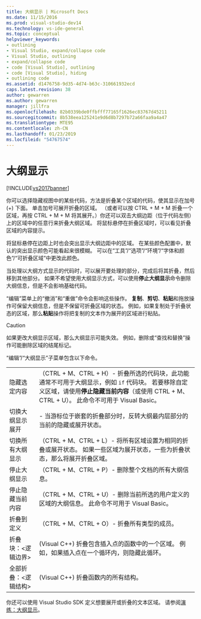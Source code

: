 ```yaml
---
title: 大纲显示 | Microsoft Docs
ms.date: 11/15/2016
ms.prod: visual-studio-dev14
ms.technology: vs-ide-general
ms.topic: conceptual
helpviewer_keywords:
- outlining
- Visual Studio, expand/collapse code
- Visual Studio, outlining
- expand/collapse code
- code [Visual Studio], outlining
- code [Visual Studio], hiding
- outlining code
ms.assetid: d1476758-9d35-4d74-b63c-310661932ecd
caps.latest.revision: 38
author: gewarren
ms.author: gewarren
manager: jillfra
ms.openlocfilehash: 82b0339bde0ffbfff77165f1626ec83767d45211
ms.sourcegitcommit: 8b538eea125241e9d6d8b7297b72a66faa9a4a47
ms.translationtype: MTE95
ms.contentlocale: zh-CN
ms.lasthandoff: 01/23/2019
ms.locfileid: "54767574"
---
```

# <a name="outlining"></a>大纲显示
[!INCLUDE[vs2017banner](../includes/vs2017banner.md)]

你可以选择隐藏视图中的某些代码，方法是折叠某个区域的代码，使其显示在加号 (+) 下面。 单击加号可展开折叠的区域。 （或者可以按 CTRL + M + M 折叠一个区域，再按 CTRL + M + M 将其展开。）你还可以双击大纲边距（位于代码左侧）上的区域中的任意行来折叠大纲区域。 将鼠标悬停在折叠区域时，可以看见折叠区域的内容提示。  
  
 将鼠标悬停在边距上时也会突出显示大纲边距中的区域。 在某些颜色配置中，默认的突出显示颜色可能看起来很模糊。 可以在“工具”/“选项”/“环境”/“字体和颜色”/“可折叠区域”中更改此颜色。  
  
 当处理以大纲方式显示的代码时，可以展开要处理的部分，完成后将其折叠，然后移到其他部分。 如果不希望使用大纲显示方式，可以使用**停止大纲显示**命令删除大纲信息，但是不会影响基础代码。  
  
 “编辑”菜单上的“撤消”和“重做”命令会影响这些操作。 **复制**、**剪切**、**粘贴**和拖放操作可保留大纲信息，但是不保留可折叠区域的状态。 例如，如果复制处于折叠状态的区域，那么**粘贴**操作将把复制的文本作为展开的区域进行粘贴。  
  
> [!CAUTION]
>  如果更改大纲显示区域，那么大纲显示可能失效。 例如，删除或“查找和替换”操作可能删除区域的结尾标记。  
  
 “编辑”/“大纲显示”子菜单包含以下命令。  
  
|||  
|-|-|  
|隐藏选定内容|（CTRL + M、CTRL + H）- 折叠所选的代码块，此功能通常不可用于大纲显示，例如 `if` 代码块。 若要移除自定义区域，请使用**停止隐藏当前内容**（或使用 CTRL + M、CTRL + U）。 此命令不可用于 Visual Basic。|  
|切换大纲显示展开|- 当游标位于嵌套的折叠部分时，反转大纲最内层部分的当前的隐藏或展开状态。|  
|切换所有大纲显示|（CTRL + M、CTRL + L）- 将所有区域设置为相同的折叠或展开状态。 如果一些区域为展开状态，一些为折叠状态，那么将展开折叠区域。|  
|停止大纲显示|（CTRL + M、CTRL + P）- 删除整个文档的所有大纲信息。|  
|停止隐藏当前内容|（CTRL + M、CTRL + U）- 删除当前所选的用户定义的区域的大纲信息。 此命令不可用于 Visual Basic。|  
|折叠到定义|（CTRL + M、CTRL + O）- 折叠所有类型的成员。|  
|折叠块：\<逻辑边界>|(Visual C++) 折叠包含插入点的函数中的一个区域。 例如，如果插入点在一个循环内，则隐藏此循环。|  
|全部折叠：\<逻辑结构>|(Visual C++) 折叠函数内的所有结构。|  
  
 你还可以使用 Visual Studio SDK 定义想要展开或折叠的文本区域。 请参阅[演练：大纲显示](../extensibility/walkthrough-outlining.md)。
